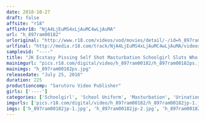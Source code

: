 ```yaml
---
date: 2018-10-27
draft: false
affsite: "r18"
afflinkr18: "NjA4LjEuMS4xLjAuMC4wLjAuMA"
url: "h_897ram00182"
urloriginal: "http://www.r18.com/videos/vod/movies/detail/-/id=h_897ram00182"
urlfinal: "http://media.r18.com/track/NjA4LjEuMS4xLjAuMC4wLjAuMA/videos/vod/movies/detail/-/id=h_897ram00182"
samplevid: "----"
title: "JK Ecstasy Pissing Self Shot Masturbation Schoolgirl Sluts Who Squirt When They Cum!! 12 Girls 225 Minute Highlights"
mainimgurl: "pics.r18.com/digital/video/h_897ram00182/h_897ram00182ps.jpg"
mainimgs: "h_897ram00182ps.jpg"
releasedate: "July 25, 2016"
duration: 225
productioncomp: "Sarutoru Video Publisher"
girls: ['----']
categories: ['Schoolgirl', 'School Uniform', 'Masturbation', 'Urination', 'Squirting', 'Sex Toys', 'Egg Vibrator', 'POV', 'Compilation', 'Hi-Def']
imgurls: ['pics.r18.com/digital/video/h_897ram00182/h_897ram00182jp-1.jpg', 'pics.r18.com/digital/video/h_897ram00182/h_897ram00182jp-2.jpg', 'pics.r18.com/digital/video/h_897ram00182/h_897ram00182jp-3.jpg', 'pics.r18.com/digital/video/h_897ram00182/h_897ram00182jp-4.jpg', 'pics.r18.com/digital/video/h_897ram00182/h_897ram00182jp-5.jpg', 'pics.r18.com/digital/video/h_897ram00182/h_897ram00182jp-6.jpg', 'pics.r18.com/digital/video/h_897ram00182/h_897ram00182jp-7.jpg', 'pics.r18.com/digital/video/h_897ram00182/h_897ram00182jp-8.jpg', 'pics.r18.com/digital/video/h_897ram00182/h_897ram00182jp-9.jpg', 'pics.r18.com/digital/video/h_897ram00182/h_897ram00182jp-10.jpg', 'pics.r18.com/digital/video/h_897ram00182/h_897ram00182jp-11.jpg', 'pics.r18.com/digital/video/h_897ram00182/h_897ram00182jp-12.jpg', 'pics.r18.com/digital/video/h_897ram00182/h_897ram00182jp-13.jpg', 'pics.r18.com/digital/video/h_897ram00182/h_897ram00182jp-14.jpg', 'pics.r18.com/digital/video/h_897ram00182/h_897ram00182jp-15.jpg', 'pics.r18.com/digital/video/h_897ram00182/h_897ram00182jp-16.jpg', 'pics.r18.com/digital/video/h_897ram00182/h_897ram00182jp-17.jpg', 'pics.r18.com/digital/video/h_897ram00182/h_897ram00182jp-18.jpg', 'pics.r18.com/digital/video/h_897ram00182/h_897ram00182jp-19.jpg', 'pics.r18.com/digital/video/h_897ram00182/h_897ram00182jp-20.jpg']
imgs: ['h_897ram00182jp-1.jpg', 'h_897ram00182jp-2.jpg', 'h_897ram00182jp-3.jpg', 'h_897ram00182jp-4.jpg', 'h_897ram00182jp-5.jpg', 'h_897ram00182jp-6.jpg', 'h_897ram00182jp-7.jpg', 'h_897ram00182jp-8.jpg', 'h_897ram00182jp-9.jpg', 'h_897ram00182jp-10.jpg', 'h_897ram00182jp-11.jpg', 'h_897ram00182jp-12.jpg', 'h_897ram00182jp-13.jpg', 'h_897ram00182jp-14.jpg', 'h_897ram00182jp-15.jpg', 'h_897ram00182jp-16.jpg', 'h_897ram00182jp-17.jpg', 'h_897ram00182jp-18.jpg', 'h_897ram00182jp-19.jpg', 'h_897ram00182jp-20.jpg']
---
```

